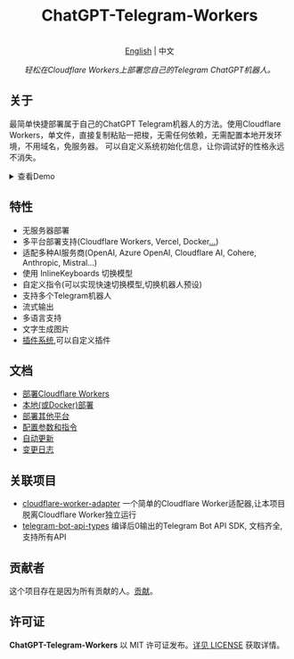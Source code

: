 <h1 align="center">
ChatGPT-Telegram-Workers
</h1>

<p align="center">
    <br> <a href="README.md">English</a> | 中文
</p>
<p align="center">
    <em>轻松在Cloudflare Workers上部署您自己的Telegram ChatGPT机器人。</em>
</p>


## 关于

最简单快捷部署属于自己的ChatGPT Telegram机器人的方法。使用Cloudflare Workers，单文件，直接复制粘贴一把梭，无需任何依赖，无需配置本地开发环境，不用域名，免服务器。 可以自定义系统初始化信息，让你调试好的性格永远不消失。

<details>
<summary>查看Demo</summary>
<img style="max-width: 600px;" alt="image" src="doc/demo.png">
</details>


## 特性

- 无服务器部署
- 多平台部署支持(Cloudflare Workers, Vercel, Docker[...](doc/cn/PLATFORM.md))
- 适配多种AI服务商(OpenAI, Azure OpenAI, Cloudflare AI, Cohere, Anthropic, Mistral...)
- 使用 InlineKeyboards 切换模型
- 自定义指令(可以实现快速切换模型,切换机器人预设)
- 支持多个Telegram机器人
- 流式输出
- 多语言支持
- 文字生成图片
- [插件系统](doc/cn/PLUGINS.md),可以自定义插件


## 文档

- [部署Cloudflare Workers](./doc/cn/DEPLOY.md)
- [本地(或Docker)部署](./doc/cn/LOCAL.md)
- [部署其他平台](./doc/cn/PLATFORM.md)
- [配置参数和指令](./doc/cn/CONFIG.md)
- [自动更新](./doc/cn/ACTION.md)
- [变更日志](./doc/cn/CHANGELOG.md)


## 关联项目

- [cloudflare-worker-adapter](https://github.com/TBXark/cloudflare-worker-adapter)  一个简单的Cloudflare Worker适配器,让本项目脱离Cloudflare Worker独立运行
- [telegram-bot-api-types](https://github.com/TBXark/telegram-bot-api-types)  编译后0输出的Telegram Bot API SDK, 文档齐全,支持所有API


## 贡献者

这个项目存在是因为所有贡献的人。[贡献](https://github.com/tbxark/ChatGPT-Telegram-Workers/graphs/contributors)。


## 许可证

**ChatGPT-Telegram-Workers** 以 MIT 许可证发布。[详见 LICENSE](LICENSE) 获取详情。
